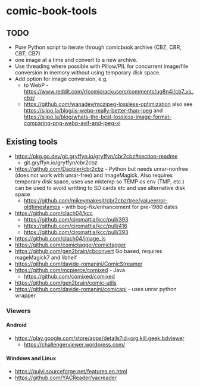 # comic-book-tools

## TODO

  * Pure Python script to iterate through comicbook archive (CBZ, CBR, CBT, CB7)
  * one image at a time and convert to a new archive.
  * Use threading where possible with Pillow/PIL for concurrent image/file conversion in memory without using temporary disk space.
  * Add option for image conversion, e.g.
      * to WebP - https://www.reddit.com/r/comicrackusers/comments/ug8n4i/cb7_vs_cbz/
      * https://github.com/wanadev/mozjpeg-lossless-optimization also see https://siipo.la/blog/is-webp-really-better-than-jpeg and https://siipo.la/blog/whats-the-best-lossless-image-format-comparing-png-webp-avif-and-jpeg-xl

## Existing tools

  * https://pkg.go.dev/git.gryffyn.io/gryffyn/cbr2cbz#section-readme
      * git.gryffyn.io/gryffyn/cbr2cbz
  * https://github.com/Dapbler/cbr2cbz - Python but needs unrar-nonfree (does not work with unrar-free) and ImageMagick. Also requires temporary disk space, uses use mktemp so TEMP os env (TMP, etc.) can be used to avoid writting to SD cards etc and use alternative disk space
      * https://github.com/mikeymakesit/cbr2cbz/tree/valueerror-oldtimestamps - with bug-fix/enhancement for pre-1980 dates
  * https://github.com/clach04/kcc
      * https://github.com/ciromattia/kcc/pull/393
      * https://github.com/ciromattia/kcc/pull/416
      * https://github.com/ciromattia/kcc/pull/393
  * https://github.com/clach04/image_ls
  * https://github.com/comictagger/comictagger
  * https://github.com/gen2brain/cbconvert Go based, requires mageMagick7 and libheif
  * https://github.com/davide-romanini/ComicStreamer
  * https://github.com/mcpierce/comixed - Java
    * https://github.com/comixed/comixed
  * https://github.com/gen2brain/comic-utils
  * https://github.com/davide-romanini/comicapi - uses unrar python wrapper

### Viewers

#### Android

  * https://play.google.com/store/apps/details?id=org.kill.geek.bdviewer
      * https://challengerviewer.wordpress.com/

#### Windows and Linux

  * https://quivi.sourceforge.net/features.en.html
  * https://github.com/YACReader/yacreader

